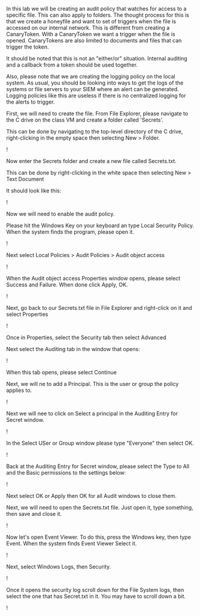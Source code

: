 In this lab we will be creating an audit policy that watches for access to a specific file.  This can also apply to folders.  The thought process for this is that we create a honeyfile and want to set of triggers when the file is accessed on our internal network.  This is different from creating a CanaryToken.  With a CanaryToken we want a trigger when the file is opened.  CanaryTokens are also limited to documents and files that can trigger the token.  

It should be noted that this is not an "either/or" situation.  Internal auditing and a callback from a token should be used together. 

Also, please note that we are creating the logging policy on the local system.  As usual, you should be looking into ways to get the logs of the systems or file servers to your SIEM where an alert can be generated.  Logging policies like this are useless if there is no centralized logging for the alerts to trigger.

First, we will need to create the file.  From File Explorer, please navigate to the C drive on the class VM and create a folder called 'Secrets'.

This can be done by navigating to the top-level directory of the C drive, right-clicking in the empty space then selecting New > Folder.

! [](attachment/NewFolder.png)

Now enter the Secrets folder and create a new file called Secrets.txt.  

This can be done by right-clicking in the white space then selecting New > Text Document

It should look like this:

! [](attachment/SecretFile.png)

Now we will need to enable the audit policy.

Please hit the Windows Key on your keyboard an type Local Security Policy.  When the system finds the program, please open it.



! [](attachment/LocalSecurityPolicyOpen.png)

Next select Local Policies > Audit Policies > Audit object access

! [](attachment/Local_Audit_Audit_Object.png)

When the Audit object access Properties window opens, please select Success and Failure.  When done click Apply, OK.

! [](attachment/ObjectAccessSuccessFailure.png)


Next, go back to our Secrets.txt file in File Explorer and right-click on it and select Properties

! [](attachment/SecretProp.png)

Once in Properties, select the Security tab then select Advanced

Next select the Auditing tab in the window that opens:

! [](attachment/Security_Audit_Tab.png)


When this tab opens, please select Continue

Next, we will ne to add a Principal.  This is the user or group the policy applies to.

! [](attachment/AddPrincipal.png)

Next we will nee to click on Select a principal in the Auditing Entry for Secret window.

! [](attachment/SelectPrincipal.png)

In the Select USer or Group window please type "Everyone" then select OK.

! [](attachment/SelectUserOrGroup.png)

Back at the Auditing Entry for Secret window, please select the Type to All and the Basic permissions to the settings below:

! [](attachment/AllFullControl.png)

Next select OK or Apply then OK for all Audit windows to close them.

Next, we will need to open the Secrets.txt file.  Just open it, type something, then save and close it.

! [](attachment/Something.png)

Now let's open Event Viewer.  To do this, press the Windows key, then type Event.  When the system finds Event Viewer Select it.

! [](attachment/OpenEventViewer.png)

Next, select Windows Logs, then Security.

! [](attachment/WindowsSecurityLogs.png)

Once it opens the security log scroll down for the File System logs, then select the one that has Secret.txt in it.  You may have to scroll down a bit.

! [](attachment/SecretLog4656.png)